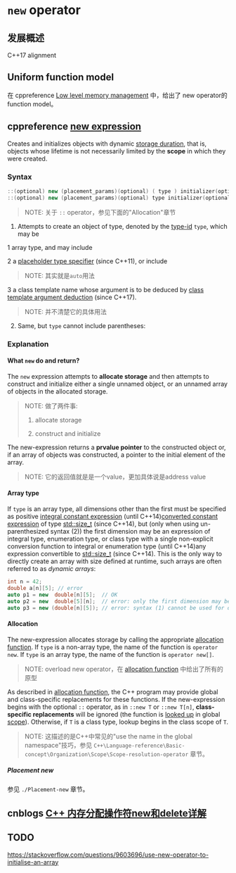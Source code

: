 # `new` operator

## 发展概述

C++17 alignment



## Uniform function model

在 cppreference [Low level memory management](https://en.cppreference.com/w/cpp/memory/new) 中，给出了 new operator的function model。



## cppreference [new expression](https://en.cppreference.com/w/cpp/language/new)

Creates and initializes objects with dynamic [storage duration](https://en.cppreference.com/w/cpp/language/storage_duration), that is, objects whose lifetime is not necessarily limited by the **scope** in which they were created.

### Syntax

```C++
::(optional) new (placement_params)(optional) ( type ) initializer(optional)	(1)	
::(optional) new (placement_params)(optional) type initializer(optional)	(2)	
```

> NOTE: 关于 `::` operator，参见下面的"Allocation"章节

1) Attempts to create an object of type, denoted by the [type-id](https://en.cppreference.com/w/cpp/language/type#Type_naming) `type`, which may be 

1 array type, and may include 

2 a [placeholder type specifier](https://en.cppreference.com/w/cpp/language/auto) (since C++11), or include 

> NOTE: 其实就是`auto`用法

3 a class template name whose argument is to be deduced by [class template argument deduction](https://en.cppreference.com/w/cpp/language/class_template_argument_deduction) (since C++17).

> NOTE: 并不清楚它的具体用法 

2) Same, but `type` cannot include parentheses:

### Explanation

#### What `new` do and return?

The `new` expression attempts to **allocate storage** and then attempts to construct and initialize either a single unnamed object, or an unnamed array of objects in the allocated storage. 

> NOTE: 做了两件事:
>
> 1) allocate storage 
>
> 2) construct and initialize

The new-expression returns a **prvalue pointer** to the constructed object or, if an array of objects was constructed, a pointer to the initial element of the array.

> NOTE: 它的返回值就是是一个value，更加具体说是address value

#### Array type

If `type` is an array type, all dimensions other than the first must be specified as positive [integral constant expression](https://en.cppreference.com/w/cpp/language/constant_expression) (until C++14)[converted constant expression](https://en.cppreference.com/w/cpp/language/constant_expression) of type [std::size_t](https://en.cppreference.com/w/cpp/types/size_t) (since C++14), but (only when using un-parenthesized syntax (2)) the first dimension may be an expression of integral type, enumeration type, or class type with a single non-explicit conversion function to integral or enumeration type (until C++14)any expression convertible to [std::size_t](https://en.cppreference.com/w/cpp/types/size_t) (since C++14). This is the only way to directly create an array with size defined at runtime, such arrays are often referred to as *dynamic arrays*:

```C++
int n = 42;
double a[n][5]; // error
auto p1 = new  double[n][5];  // OK
auto p2 = new  double[5][n];  // error: only the first dimension may be non-constant
auto p3 = new (double[n][5]); // error: syntax (1) cannot be used for dynamic arrays
```

#### Allocation

The new-expression allocates storage by calling the appropriate [allocation function](https://en.cppreference.com/w/cpp/memory/new/operator_new). If `type` is a non-array type, the name of the function is `operator new`. If `type` is an array type, the name of the function is `operator new[]`.

> NOTE: overload new operator，在  [allocation function](https://en.cppreference.com/w/cpp/memory/new/operator_new) 中给出了所有的原型

As described in [allocation function](https://en.cppreference.com/w/cpp/memory/new/operator_new), the C++ program may provide global and class-specific replacements for these functions. If the new-expression begins with the optional `::` operator, as in `::new T` or `::new T[n]`, **class-specific replacements** will be ignored (the function is [looked up](https://en.cppreference.com/w/cpp/language/lookup) in global [scope](https://en.cppreference.com/w/cpp/language/scope)). Otherwise, if `T` is a class type, lookup begins in the class scope of `T`.

> NOTE: 这描述的是C++中常见的"use the name in the global namespace"技巧，参见 `C++\Language-reference\Basic-concept\Organization\Scope\Scope-resolution-operator` 章节。
>
> 



##### Placement new

参见 `./Placement-new` 章节。



## cnblogs [C++ 内存分配操作符new和delete详解](https://www.cnblogs.com/Philip-Tell-Truth/p/6567808.html)





## TODO

https://stackoverflow.com/questions/9603696/use-new-operator-to-initialise-an-array



